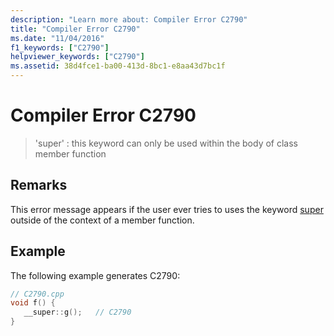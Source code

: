```yaml
---
description: "Learn more about: Compiler Error C2790"
title: "Compiler Error C2790"
ms.date: "11/04/2016"
f1_keywords: ["C2790"]
helpviewer_keywords: ["C2790"]
ms.assetid: 38d4fce1-ba00-413d-8bc1-e8aa43d7bc1f
---
```

# Compiler Error C2790

> 'super' : this keyword can only be used within the body of class member function

## Remarks

This error message appears if the user ever tries to uses the keyword [super](../../cpp/super.md) outside of the context of a member function.

## Example

The following example generates C2790:

```cpp
// C2790.cpp
void f() {
   __super::g();   // C2790
}
```

